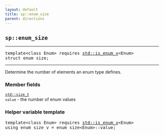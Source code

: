 ```yaml
---
layout: default
title: sp::enum_size
parent: directions
---
```


## `sp::enum_size`

---

<pre>
template&lt;class Enum> requires <a href="https://en.cppreference.com/w/cpp/types/is_enum">std::is_enum_v</a>&lt;Enum>
struct enum_size;
</pre>

---

Determine the number of elements an enum type defines.

### Member fields
<code><a href="https://en.cppreference.com/w/cpp/types/size_t">std::size_t</a> value</code> - the number of enum values
### Helper variable template
<pre>
template&lt;class Enum> requires <a href="https://en.cppreference.com/w/cpp/types/is_enum">std::is_enum_v</a>&lt;Enum>
using enum_size_v = enum_size&lt;Enum>::value;
</pre>
